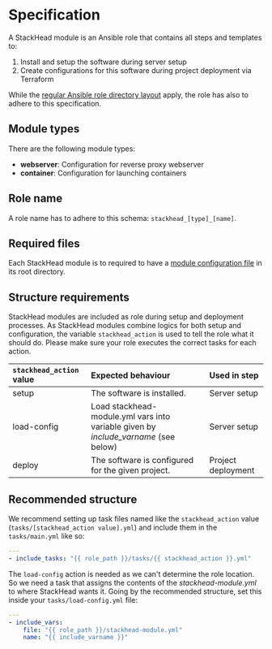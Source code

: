 # Specification

A StackHead module is an Ansible role that contains all steps and templates to:

1. Install and setup the software during server setup
2. Create configurations for this software during project deployment via Terraform

While the [regular Ansible role directory layout](https://docs.ansible.com/ansible/latest/user_guide/playbooks_best_practices.html#directory-layout) apply, the role has also to adhere to this specification.

## Module types

There are the following module types:

* **webserver**: Configuration for reverse proxy webserver
* **container**: Configuration for launching containers

## Role name

A role name has to adhere to this schema: `stackhead_[type]_[name]`.

## Required files

Each StackHead module is to required to have a [module configuration file](module-configuration-file.md) in its root directory.

## Structure requirements

StackHead modules are included as role during setup and deployment processes. As StackHead modules combine logics for both setup and configuration, the variable `stackhead_action` is used to tell the role what it should do. Please make sure your role executes the correct tasks for each action.

| `stackhead_action` value | Expected behaviour | Used in step |
| :--- | :--- | :--- |
| setup | The software is installed. | Server setup |
| load-config | Load stackhead-module.yml vars into variable given by _include\_varname_ \(see below\) | Server setup |
| deploy | The software is configured for the given project. | Project deployment |

## Recommended structure

We recommend setting up task files named like the `stackhead_action` value \(`tasks/[stackhead_action value].yml`\) and include them in the `tasks/main.yml` like so:

```yaml
---
- include_tasks: "{{ role_path }}/tasks/{{ stackhead_action }}.yml"
```

The `load-config` action is needed as we can't determine the role location. So we need a task that assigns the contents of the _stackhead-module.yml_ to where StackHead wants it. Going by the recommended structure, set this inside your `tasks/load-config.yml` file:

```yaml
---
- include_vars:
    file: "{{ role_path }}/stackhead-module.yml"
    name: "{{ include_varname }}"
```

